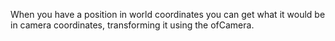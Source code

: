 When you have a position in world coordinates you can get what it would be in camera coordinates, transforming it using the ofCamera.
